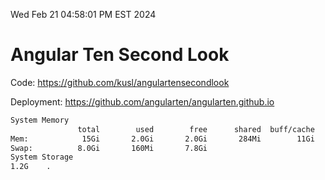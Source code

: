 Wed Feb 21 04:58:01 PM EST 2024

# Angular Ten Second Look

Code: https://github.com/kusl/angulartensecondlook

Deployment: https://github.com/angularten/angularten.github.io

```bash
System Memory
               total        used        free      shared  buff/cache   available
Mem:            15Gi       2.0Gi       2.0Gi       284Mi        11Gi        13Gi
Swap:          8.0Gi       160Mi       7.8Gi
System Storage
1.2G	.

